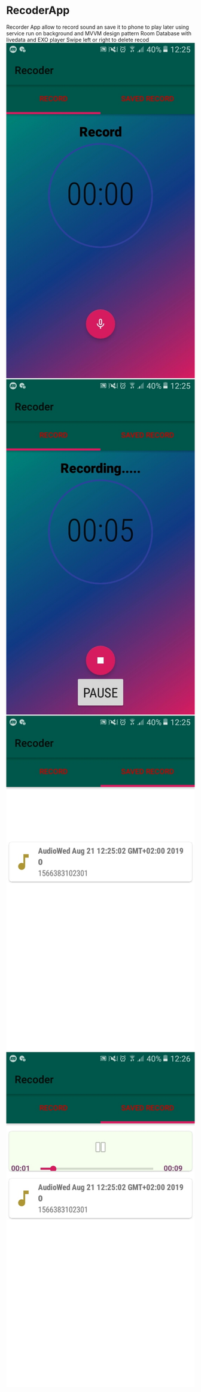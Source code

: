# RecoderApp
Recorder App allow to record sound an save it to phone to play later
using service run on background and  MVVM design pattern Room Database with livedata and EXO player 
Swipe left or right to delete recod 
![Alt text](/Screenshot/Screenshot_2019-08-21-12-25-40.jpg?raw=true "Optional Title")
![Alt text](/Screenshot/Screenshot_2019-08-21-12-25-49.jpg?raw=true "Optional Title")
![Alt text](/Screenshot/Screenshot_2019-08-21-12-25-56.jpg?raw=true "Optional Title")
![Alt text](/Screenshot/Screenshot_2019-08-21-12-26-03.jpg?raw=true "Optional Title")
